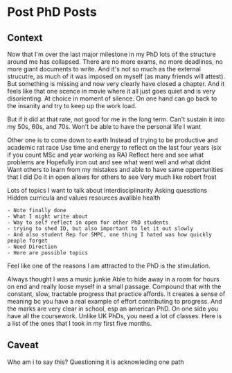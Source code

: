 # Post PhD Posts

## Context

Now that I'm over the last major milestone in my PhD lots of the structure around me has collapsed.
There are no more exams, no more deadlines, no more giant documents to write.
And it's not so much as the external strucutre, as  much of it was imposed on myself (as many friends will attest).
But something is missing and now very clearly have closed a chapter.
And it feels like that one scence in movie where it all just goes quiet and is very disorienting.
At choice in moment of silence.
On one hand can go back to the insanity and try to keep up the work load.

But if it did at that rate, not good for me in the long term.
Can't sustain it into my 50s, 60s, and 70s.
Won't be able to have the personal life I want 

Other one is to come down to earth
Instead of trying to be productive and academic rat race
Use time and energy to reflect on the last four years (six if you count MSc and year working as RA)
Reflect here and see what problems are 
Hopefully iron out and see what went well and what didnt 
Want others to learn from my mistakes and able to have same oppertunities that I did 
Do it in open allows for others to see
Very much like robert frost 

Lots of topics I want to talk about
	Interdisciplinarity 
	Asking quesstions
	Hidden curricula and values
	resources avalible 
	health 

	- Note finally done
	- What I might write about
	- Way to self reflect in open for other PhD students
	- trying to shed ID, but also important to let it out slowly 
	- And also student Rep for SMPC, one thing I hated was how quickly people forget 
	- Need Direction 
	- Here are possible topics 


Feel like one of the reasons I am attracted to the PhD is the stimulation.



Always thought I was a music junkie 
Able to hide away in a room for hours on end and really loose myself in a small passage.
Compound that with the constant, slow, tractable progress that practice affords.
It creates a sense of meaning bc you have a real example of effort contributing to progress.
And the marks are very clear in school, esp an american PhD.
On one side you have all the coursework.
Unlike UK PhDs, you need a lot of classes.
Here is a list of the ones that I took in my first five months.

## Caveat 

Who am i to say this?
Questioning it is acknowleding one path


